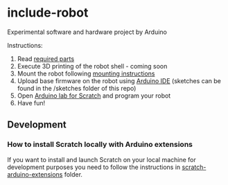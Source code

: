 # include-robot

Experimental software and hardware project by Arduino

Instructions:

1. Read [required parts](doc/parts.md) 
2. Execute 3D printing of the robot shell - coming soon
3. Mount the robot following [mounting instructions](doc/mounting.md)
4. Upload base firmware on the robot using [Arduino IDE](https://arduino.cc/software) (sketches can be found in the /sketches folder of this repo) 
5. Open [Arduino lab for Scratch](https://labs-scratch.arduino.cc) and program your robot
6. Have fun!


## Development

### How to install Scratch locally with Arduino extensions

If you want to install and launch Scratch on your local machine for development purposes you need to 
follow the instructions in [scratch-arduino-extensions](./scratch-arduino-extensions/README.md) folder.

